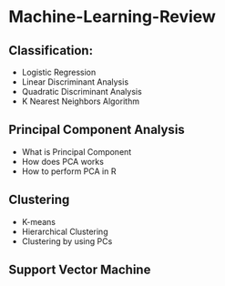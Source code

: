 # Machine-Learning-Review

## Classification:
* Logistic Regression
* Linear Discriminant Analysis
* Quadratic Discriminant Analysis
* K Nearest Neighbors Algorithm

## Principal Component Analysis
* What is Principal Component 
* How does PCA works
* How to perform PCA in R

## Clustering
* K-means
* Hierarchical Clustering
* Clustering by using PCs

## Support Vector Machine

